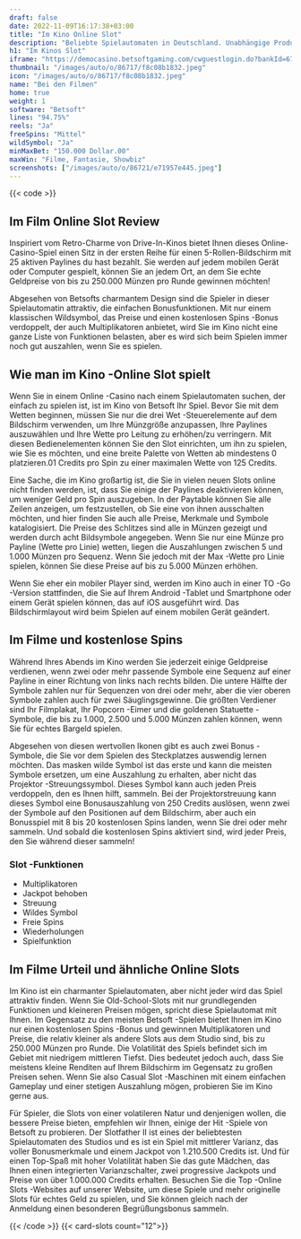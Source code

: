 ```yaml
---
draft: false
date: 2022-11-09T16:17:38+03:00
title: "Im Kino Online Slot"
description: "Beliebte Spielautomaten in Deutschland. Unabhängige Produktbewertungen und exklusive Anmeldeangebote. Jetzt spielen!"
h1: "Im Kinos Slot"
iframe: "https://democasino.betsoftgaming.com/cwguestlogin.do?bankId=675&gameId=266"
thumbnail: "/images/auto/o/86717/f8c08b1832.jpeg"
icon: "/images/auto/o/86717/f8c08b1832.jpeg"
name: "Bei den Filmen"
home: true
weight: 1
software: "Betsoft"
lines: "94.75%"
reels: "Ja"
freeSpins: "Mittel"
wildSymbol: "Ja"
minMaxBet: "150.000 Dollar.00"
maxWin: "Filme, Fantasie, Showbiz"
screenshots: ["/images/auto/o/86721/e71957e445.jpeg"]
---
```


{{< code >}}<h2>Im Film Online Slot Review</h2><p>Inspiriert vom Retro-Charme von Drive-In-Kinos bietet Ihnen dieses Online-Casino-Spiel einen Sitz in der ersten Reihe für einen 5-Rollen-Bildschirm mit 25 aktiven Paylines du hast bezahlt. Sie werden auf jedem mobilen Gerät oder Computer gespielt, können Sie an jedem Ort, an dem Sie echte Geldpreise von bis zu 250.000 Münzen pro Runde gewinnen möchten!</p><p>Abgesehen von Betsofts charmantem Design sind die Spieler in dieser Spielautomatin attraktiv, die einfachen Bonusfunktionen. Mit nur einem klassischen Wildsymbol, das Preise und einen kostenlosen Spins -Bonus verdoppelt, der auch Multiplikatoren anbietet, wird Sie im Kino nicht eine ganze Liste von Funktionen belasten, aber es wird sich beim Spielen immer noch gut auszahlen, wenn Sie es spielen.</p><h2>Wie man im Kino -Online Slot spielt</h2><p>Wenn Sie in einem Online -Casino nach einem Spielautomaten suchen, der einfach zu spielen ist, ist im Kino von Betsoft Ihr Spiel. Bevor Sie mit dem Wetten beginnen, müssen Sie nur die drei Wet -Steuerelemente auf dem Bildschirm verwenden, um Ihre Münzgröße anzupassen, Ihre Paylines auszuwählen und Ihre Wette pro Leitung zu erhöhen/zu verringern. Mit diesen Bedienelementen können Sie den Slot einrichten, um ihn zu spielen, wie Sie es möchten, und eine breite Palette von Wetten ab mindestens 0 platzieren.01 Credits pro Spin zu einer maximalen Wette von 125 Credits.</p><p>Eine Sache, die im Kino großartig ist, die Sie in vielen neuen Slots online nicht finden werden, ist, dass Sie einige der Paylines deaktivieren können, um weniger Geld pro Spin auszugeben. In der Paytable können Sie alle Zeilen anzeigen, um festzustellen, ob Sie eine von ihnen ausschalten möchten, und hier finden Sie auch alle Preise, Merkmale und Symbole katalogisiert. Die Preise des Schlitzes sind alle in Münzen gezeigt und werden durch acht Bildsymbole angegeben. Wenn Sie nur eine Münze pro Payline (Wette pro Linie) wetten, liegen die Auszahlungen zwischen 5 und 1.000 Münzen pro Sequenz. Wenn Sie jedoch mit der Max -Wette pro Linie spielen, können Sie diese Preise auf bis zu 5.000 Münzen erhöhen.</p><p>Wenn Sie eher ein mobiler Player sind, werden im Kino auch in einer TO -Go -Version stattfinden, die Sie auf Ihrem Android -Tablet und Smartphone oder einem Gerät spielen können, das auf iOS ausgeführt wird. Das Bildschirmlayout wird beim Spielen auf einem mobilen Gerät geändert.</p><h2>Im Filme und kostenlose Spins</h2><p>Während Ihres Abends im Kino werden Sie jederzeit einige Geldpreise verdienen, wenn zwei oder mehr passende Symbole eine Sequenz auf einer Payline in einer Richtung von links nach rechts bilden. Die untere Hälfte der Symbole zahlen nur für Sequenzen von drei oder mehr, aber die vier oberen Symbole zahlen auch für zwei Säuglingsgewinne. Die größten Verdiener sind Ihr Filmplakat, Ihr Popcorn -Eimer und die goldenen Statuette -Symbole, die bis zu 1.000, 2.500 und 5.000 Münzen zahlen können, wenn Sie für echtes Bargeld spielen.</p><p>Abgesehen von diesen wertvollen Ikonen gibt es auch zwei Bonus -Symbole, die Sie vor dem Spielen des Steckplatzes auswendig lernen möchten. Das masken wilde Symbol ist das erste und kann die meisten Symbole ersetzen, um eine Auszahlung zu erhalten, aber nicht das Projektor -Streuungssymbol. Dieses Symbol kann auch jeden Preis verdoppeln, den es Ihnen hilft, sammeln. Bei der Projektorstreuung kann dieses Symbol eine Bonusauszahlung von 250 Credits auslösen, wenn zwei der Symbole auf den Positionen auf dem Bildschirm, aber auch ein Bonusspiel mit 8 bis 20 kostenlosen Spins landen, wenn Sie drei oder mehr sammeln. Und sobald die kostenlosen Spins aktiviert sind, wird jeder Preis, den Sie während dieser sammeln!</p><h3>
Slot -Funktionen</h3><ul>
<li></span>
Multiplikatoren</li>
<li></span>
Jackpot behoben</li>
<li></span>
Streuung</li>
<li></span>
Wildes Symbol</li>
<li></span>
Freie Spins</li>
<li></span>
Wiederholungen</li>
<li></span>
Spielfunktion</li></ul><h2>Im Filme Urteil und ähnliche Online Slots</h2><p>Im Kino ist ein charmanter Spielautomaten, aber nicht jeder wird das Spiel attraktiv finden. Wenn Sie Old-School-Slots mit nur grundlegenden Funktionen und kleineren Preisen mögen, spricht diese Spielautomat mit Ihnen. Im Gegensatz zu den meisten Betsoft -Spielen bietet Ihnen im Kino nur einen kostenlosen Spins -Bonus und gewinnen Multiplikatoren und Preise, die relativ kleiner als andere Slots aus dem Studio sind, bis zu 250.000 Münzen pro Runde. Die Volatilität des Spiels befindet sich im Gebiet mit niedrigem mittleren Tiefst. Dies bedeutet jedoch auch, dass Sie meistens kleine Renditen auf Ihrem Bildschirm im Gegensatz zu großen Preisen sehen. Wenn Sie also Casual Slot -Maschinen mit einem einfachen Gameplay und einer stetigen Auszahlung mögen, probieren Sie im Kino gerne aus.</p><p>Für Spieler, die Slots von einer volatileren Natur und denjenigen wollen, die bessere Preise bieten, empfehlen wir Ihnen, einige der Hit -Spiele von Betsoft zu probieren. Der Slotfather II ist eines der beliebtesten Spielautomaten des Studios und es ist ein Spiel mit mittlerer Varianz, das voller Bonusmerkmale und einem Jackpot von 1.210.500 Credits ist.  Und für einen Top-Spaß mit hoher Volatilität haben Sie das gute Mädchen, das Ihnen einen integrierten Varianzschalter, zwei progressive Jackpots und Preise von über 1.000.000 Credits erhalten. Besuchen Sie die Top -Online Slots -Websites auf unserer Website, um diese Spiele und mehr originelle Slots für echtes Geld zu spielen, und Sie können gleich nach der Anmeldung einen besonderen Begrüßungsbonus sammeln.</p>{{< /code >}}
{{< card-slots count="12">}}